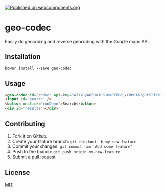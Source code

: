 [![Published on webcomponents.org](https://img.shields.io/badge/webcomponents.org-published-blue.svg)](https://www.webcomponents.org/element/jifalops/geo-codec)

# geo-codec

Easily do geocoding and reverse geocoding with the Google maps API.


## Installation
```
bower install --save geo-codec
```

## Usage

<!--
```
<custom-element-demo>
  <template>
    <link rel="import" href="geo-codec.html">    
  </template>
  <script>
    var codec = document.getElementById('codec');
    var search = document.getElementById('search');
    var results = document.getElementById('results');
    function runDemo() {      
      codec.geocode(search.value, function (address, lat, lng, place) {
        results.innerHTML = 'address: ' + address
          + '<br>lat: ' + lat
          + '<br>lng: ' + lng
          + '<br>place id: ' + place;
      });
    }    
  </script>
</custom-element-demo>
```
-->

```html
<geo-codec id="codec" api-key="AIzaSyAUPOaJubJnaRTPUd_xX8MOA62gRtSlfCc"></geo-codec>
<input id="search" />
<button onclick="runDemo">Search</button>
<div id="results"></div>
```

## Contributing

1. Fork it on Github.
2. Create your feature branch: `git checkout -b my-new-feature`
3. Commit your changes: `git commit -am 'Add some feature'`
4. Push to the branch: `git push origin my-new-feature`
5. Submit a pull request

## License

[MIT](https://opensource.org/licenses/MIT)
